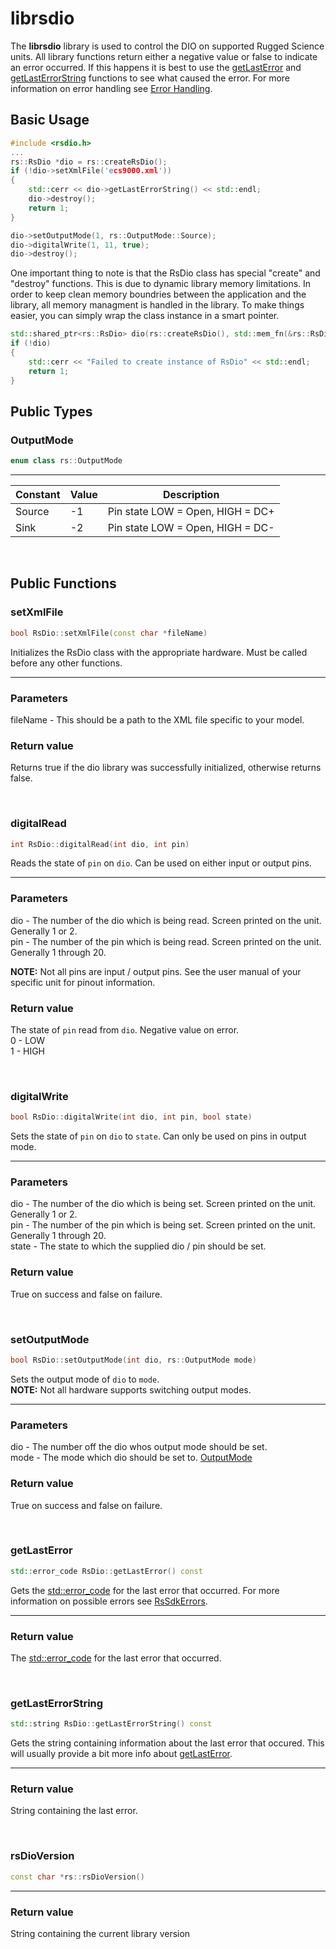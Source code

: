 # librsdio

The **librsdio** library is used to control the DIO on supported Rugged Science units. All library functions return either a negative value or false to indicate an error occurred. If this happens it is best to use the [getLastError](#getlasterror) and [getLastErrorString](#getlasterrorstring) functions to see what caused the error. For more information on error handling see [Error Handling](/errors.md#error-handling).

## Basic Usage

```c++
#include <rsdio.h>
...
rs::RsDio *dio = rs::createRsDio();
if (!dio->setXmlFile('ecs9000.xml'))
{
    std::cerr << dio->getLastErrorString() << std::endl;
    dio->destroy();
    return 1;
}

dio->setOutputMode(1, rs::OutputMode::Source);
dio->digitalWrite(1, 11, true);
dio->destroy();
```

One important thing to note is that the RsDio class has special "create" and "destroy" functions. This is due to dynamic library memory limitations. In order to keep clean memory boundries between the application and the library, all memory managment is handled in the library. To make things easier, you can simply wrap the class instance in a smart pointer.

```c++
std::shared_ptr<rs::RsDio> dio(rs::createRsDio(), std::mem_fn(&rs::RsDio::destroy));
if (!dio)
{
    std::cerr << "Failed to create instance of RsDio" << std::endl;
    return 1;
}
```

## Public Types

### OutputMode
```c++
enum class rs::OutputMode
```
---
| Constant  | Value     | Description                       |
|-----------|-----------|-----------------------------------|
| Source    | -1        | Pin state LOW = Open, HIGH = DC+  |
| Sink      | -2        | Pin state LOW = Open, HIGH = DC-  |

<br>

## Public Functions

### setXmlFile
```c++
bool RsDio::setXmlFile(const char *fileName)
```

Initializes the RsDio class with the appropriate hardware. Must be called before any other functions.

---

### Parameters
fileName - This should be a path to the XML file specific to your model.

### Return value
Returns true if the dio library was successfully initialized, otherwise returns false.

<br>

### digitalRead
```c++
int RsDio::digitalRead(int dio, int pin)
```

Reads the state of `pin` on `dio`. Can be used on either input or output pins.

---

### Parameters
dio - The number of the dio which is being read. Screen printed on the unit. Generally 1 or 2.  
pin - The number of the pin which is being read. Screen printed on the unit. Generally 1 through 20.

**NOTE:** Not all pins are input / output pins. See the user manual of your specific unit for pinout information.

### Return value
The state of `pin` read from `dio`. Negative value on error.  
0 - LOW  
1 - HIGH  

<br>

### digitalWrite
```c++
bool RsDio::digitalWrite(int dio, int pin, bool state)
```

Sets the state of `pin` on `dio` to `state`. Can only be used on pins in output mode.

---

### Parameters
dio - The number of the dio which is being set. Screen printed on the unit. Generally 1 or 2.  
pin - The number of the pin which is being set. Screen printed on the unit. Generally 1 through 20.  
state - The state to which the supplied dio / pin should be set.  

### Return value
True on success and false on failure. 

<br>

### setOutputMode
```c++
bool RsDio::setOutputMode(int dio, rs::OutputMode mode)
```

Sets the output mode of `dio` to `mode`.  
**NOTE:** Not all hardware supports switching output modes.

---

### Parameters
dio - The number off the dio whos output mode should be set.  
mode - The mode which dio should be set to. [OutputMode](#outputmode)

### Return value
True on success and false on failure. 

<br>

### getLastError
```c++
std::error_code RsDio::getLastError() const
```

Gets the [std::error_code](https://en.cppreference.com/w/cpp/error/error_code) for the last error that occurred. For more information on possible errors see [RsSdkErrors](./errors.md#rssdkerror).

---

### Return value
The [std::error_code](https://en.cppreference.com/w/cpp/error/error_code) for the last error that occurred.

<br>

### getLastErrorString
```c++
std::string RsDio::getLastErrorString() const
```

Gets the string containing information about the last error that occured. This will usually provide a bit more info about [getLastError](#getlasterror).

---

### Return value
String containing the last error.

<br>

### rsDioVersion
```c++
const char *rs::rsDioVersion()
```

---

### Return value
String containing the current library version
